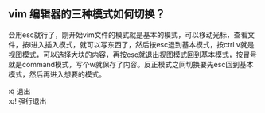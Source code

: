 ## vim 编辑器的三种模式如何切换？  
会用esc就行了，刚开始vim文件的模式就是基本的模式，可以移动光标，查看文件，按i进入插入模式，就可以写东西了，然后按esc退到基本模式，按ctrl v就是视图模式，可以选择大块的内容，再按esc就退出视图模式回到基本模式，按冒号就是command模式，写个w就保存了内容。反正模式之间切换要先esc回到基本模式，然后再进入想要的模式。  


:q  退出  
:q!  强行退出  